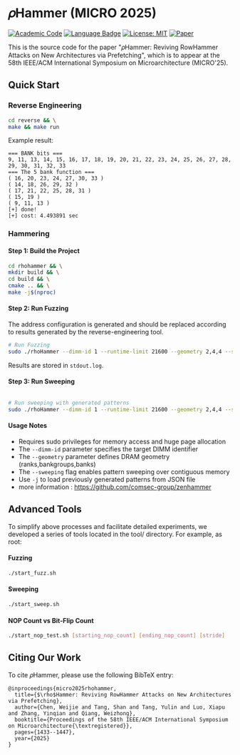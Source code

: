 # 𝜌Hammer (MICRO 2025)

[![Academic Code](https://img.shields.io/badge/Origin-Academic%20Code-C1ACA0.svg?style=flat)]() [![Language Badge](https://img.shields.io/badge/Made%20with-C/C++-blue.svg)](https://isocpp.org/std/the-standard) [![License: MIT](https://img.shields.io/badge/License-MIT-yellow.svg)](https://opensource.org/licenses/MIT) [![Paper](https://img.shields.io/badge/To%20appear%20in-MICRO%20'25-brightgreen.svg)](https://microarch.org/micro58/) 

This is the source code for the paper "𝜌Hammer: Reviving RowHammer Attacks on New Architectures via Prefetching", which is to appear at the 58th IEEE/ACM International Symposium on Microarchitecture (MICRO'25).

## Quick Start

### Reverse Engineering
```bash
cd reverse && \
make && make run
```

Example result:
```console
=== BANK bits ===
9, 11, 13, 14, 15, 16, 17, 18, 19, 20, 21, 22, 23, 24, 25, 26, 27, 28, 29, 30, 31, 32, 33
=== The 5 bank function ===
( 16, 20, 23, 24, 27, 30, 33 )
( 14, 18, 26, 29, 32 )
( 17, 21, 22, 25, 28, 31 )
( 15, 19 )
( 9, 11, 13 )
[+] done!
[+] cost: 4.493891 sec
```

### Hammering

#### Step 1: Build the Project
```bash
cd rhohammer && \
mkdir build && \
cd build && \
cmake .. && \
make -j$(nproc)
```

#### Step 2: Run Fuzzing
The address configuration is generated and should be replaced according to results generated by the reverse-engineering tool.

```bash
# Run Fuzzing
sudo ./rhoHammer --dimm-id 1 --runtime-limit 21600 --geometry 2,4,4 --samsung --sweeping
```

Results are stored in `stdout.log`.

#### Step 3: Run Sweeping
```bash

# Run sweeping with generated patterns
sudo ./rhoHammer --dimm-id 1 --runtime-limit 21600 --geometry 2,4,4 --samsung -j fuzz-summary.json --sweeping
```

#### Usage Notes

- Requires sudo privileges for memory access and huge page allocation
- The `--dimm-id` parameter specifies the target DIMM identifier
- The `--geometry` parameter defines DRAM geometry (ranks,bankgroups,banks)
- The `--sweeping` flag enables pattern sweeping over contiguous memory
- Use `-j` to load previously generated patterns from JSON file
- more information : https://github.com/comsec-group/zenhammer

## Advanced Tools
To simplify above processes and facilitate detailed experiments, we developed a series of tools located in the tool/ directory.
For example, as root:

#### Fuzzing
```bash
./start_fuzz.sh
```

#### Sweeping
```bash
./start_sweep.sh
```

#### NOP Count vs Bit-Flip Count
```bash
./start_nop_test.sh [starting_nop_count] [ending_nop_count] [stride]
```

## Citing Our Work

To cite 𝜌Hammer, please use the following BibTeX entry:

```
@inproceedings{micro2025rhohammer,
  title={$\rho$Hammer: Reviving RowHammer Attacks on New Architectures via Prefetching},
  author={Chen, Weijie and Tang, Shan and Tang, Yulin and Luo, Xiapu and Zhang, Yinqian and Qiang, Weizhong},
  booktitle={Proceedings of the 58th IEEE/ACM International Symposium on Microarchitecture{\textregistered}},
  pages={1433--1447},
  year={2025}
}
```